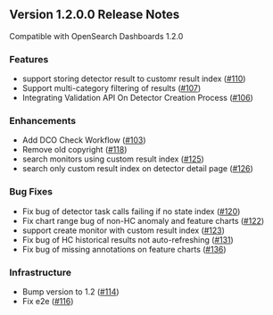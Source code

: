 ## Version 1.2.0.0 Release Notes

Compatible with OpenSearch Dashboards 1.2.0

### Features

- support storing detector result to customr result index ([#110](https://github.com/opensearch-project/anomaly-detection-dashboards-plugin/pull/110))
- Support multi-category filtering of results ([#107](https://github.com/opensearch-project/anomaly-detection-dashboards-plugin/pull/107))
- Integrating Validation API On Detector Creation Process ([#106](https://github.com/opensearch-project/anomaly-detection-dashboards-plugin/pull/106))

### Enhancements

- Add DCO Check Workflow ([#103](https://github.com/opensearch-project/anomaly-detection-dashboards-plugin/pull/103))
- Remove old copyright ([#118](https://github.com/opensearch-project/anomaly-detection-dashboards-plugin/pull/118))
- search monitors using custom result index ([#125](https://github.com/opensearch-project/anomaly-detection-dashboards-plugin/pull/125))
- search only custom result index on detector detail page ([#126](https://github.com/opensearch-project/anomaly-detection-dashboards-plugin/pull/126))

### Bug Fixes

- Fix bug of detector task calls failing if no state index ([#120](https://github.com/opensearch-project/anomaly-detection-dashboards-plugin/pull/120))
- Fix chart range bug of non-HC anomaly and feature charts ([#122](https://github.com/opensearch-project/anomaly-detection-dashboards-plugin/pull/122))
- support create monitor with custom result index ([#123](https://github.com/opensearch-project/anomaly-detection-dashboards-plugin/pull/123))
- Fix bug of HC historical results not auto-refreshing ([#131](https://github.com/opensearch-project/anomaly-detection-dashboards-plugin/pull/131))
- Fix bug of missing annotations on feature charts ([#136](https://github.com/opensearch-project/anomaly-detection-dashboards-plugin/pull/136))

### Infrastructure

- Bump version to 1.2 ([#114](https://github.com/opensearch-project/anomaly-detection-dashboards-plugin/pull/114))
- Fix e2e ([#116](https://github.com/opensearch-project/anomaly-detection-dashboards-plugin/pull/116))
